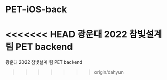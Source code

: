 # PET-iOS-back
<<<<<<< HEAD
광운대 2022 참빛설계 팀 PET backend
=======
광운대 2022 참빛설계 팀 PET backend
>>>>>>> origin/dahyun
